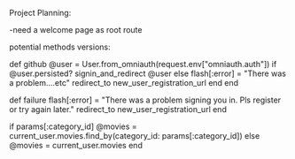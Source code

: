Project Planning:

-need a welcome page as root route



potential methods versions:

def github
    @user = User.from_omniauth(request.env["omniauth.auth"])
    if @user.persisted?
        signin_and_redirect @user
    else
        flash[:error] = "There was a problem....etc"
        redirect_to new_user_registration_url
    end
end

def failure
    flash[:error] = "There was a problem signing you in. Pls register or try again later."
    redirect_to new_user_registration_url
end


 if params[:category_id]
        @movies = current_user.movies.find_by(category_id: params[:category_id])
       else
        @movies = current_user.movies
       end